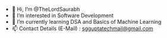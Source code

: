- 👋 Hi, I’m @TheLordSaurabh
- 👀 I’m interested in Software Development 
- 🌱 I’m currently learning DSA and Basics of Machine Learning
- 📫 Contact Details (E-Mail) : sgguptatechmail@gmail.com 

<!---
TheLordSaurabh/TheLordSaurabh is a ✨ special ✨ repository because its `README.md` (this file) appears on your GitHub profile.
You can click the Preview link to take a look at your changes.
--->
